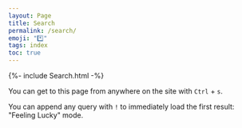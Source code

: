 ```yaml
---
layout: Page
title: Search
permalink: /search/
emoji: "*️⃣"
tags: index
toc: true
---
```

{%- include Search.html -%}

You can get to this page from anywhere on the site with `Ctrl` + `s`.

You can append any query with `!` to immediately load the first result: "Feeling Lucky" mode.
